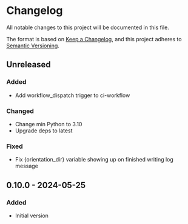 # Changelog

All notable changes to this project will be documented in this file.

The format is based on [Keep a Changelog](https://keepachangelog.com/en/1.0.0/),
and this project adheres to [Semantic Versioning](https://semver.org/spec/v2.0.0.html).

## Unreleased

### Added
- Add workflow_dispatch trigger to ci-workflow

### Changed
- Change min Python to 3.10
- Upgrade deps to latest

### Fixed
- Fix {orientation_dir} variable showing up on finished writing log message

## 0.10.0 - 2024-05-25
### Added
- Initial version

